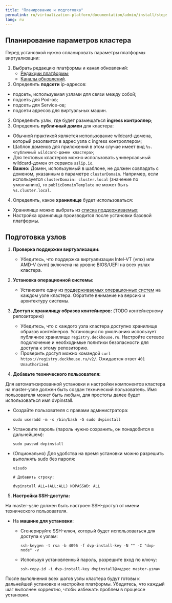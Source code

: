 ```yaml
---
title: "Планирование и подготовка"
permalink: ru/virtualization-platform/documentation/admin/install/steps/prepare.html
lang: ru
---
```


## Планирование параметров кластера

Перед установкой нужно спланировать параметры платформы виртуализации:

1. Выбрать редакцию платформы и канал обновлений:
   - [Редакции платформы](../../edtitions.html);
   - [Каналы обновлений](../../update-channels.html).
1. Определить **подсети** ip-адресов:
  - подсеть, используемая узлами для связи между собой;
  - подсеть для Pod-ов;
  - подсеть для Service-ов;
  - подсети адресов для виртуальных машин.
2. Определить узлы, где будет размещаться **ingress контроллер**;
3. Определить **публичный домен** для кластера:
  - Обычной практикой является использование wildcard-домена, который резолвится в адрес узла с ingress контроллером;
  - Шаблон доменов для приложений в этом случае имеет вид `%s.<публичный wildcard-домен кластера>`;
  - Для тестовых кластеров можно использовать универсальный wildcard-домен от сервиса `sslip.io`.
  - **Важно:** Домен, используемый в шаблоне, не должен совпадать с доменом, указанным в параметре `clusterDomain`. Например, если используется `clusterDomain: cluster.local` (значение по умолчанию), то `publicDomainTemplate` не может быть `%s.cluster.local`.
4. Определить, какое **хранилище** будет использоваться:
  - Хранилище можно выбрать из [списка поддерживаемых](../../platform-management/storage/supported-storage.html);
  - Настройка хранилища производится после установки базовой платформы.

## Подготовка узлов

1. **Проверка поддержки виртуализации:**
   - Убедитесь, что поддержка виртуализации Intel-VT (vmx) или AMD-V (svm) включена на уровне BIOS/UEFI на всех узлах кластера.

2. **Установка операционной системы:**
   - Установите одну из [поддерживаемых операционных систем](../requirements.html#поддерживаемые-ос) на каждом узле кластера. Обратите внимание на версию и архитектуру системы.

3. **Доступ к хранилищу образов контейнеров:**
   (TODO контейнерному репозиторию)
   - Убедитесь, что с каждого узла кластера доступно хранилище образов контейнеров. Установщик по умолчанию использует публичное хранилище `registry.deckhouse.ru`. Настройте сетевое подключение и необходимые политики безопасности для доступа к этому репозиторию.
   - Проверить доступ можно командой `curl https://registry.deckhouse.ru/v2/`. Ожидается ответ `401 Unauthorized`.

4. **Добавьте технического пользователя:**

  Для автоматизированной установки и настройки компонентов кластера на master-узле должен быть создан технический пользователь. Имя пользователя может быть любым, для простоты далее будет использоваться имя dvpinstall.

  - Создайте пользователя с правами администратора:
    ```shell
    sudo useradd -m -s /bin/bash -G sudo dvpinstall
    ```
  - Установите пароль (пароль нужно сохранить, он понадобится в дальнейшем):
    ```shell
    sudo passwd dvpinstall
    ```
  - (Опционально) Для удобства на время установки можно разрешить выполнять sudo без пароля:
    ```shell
    visudo
        
    # Добавить строку:
        
    dvpinstall ALL=(ALL:ALL) NOPASSWD: ALL
    ```

5. **Настройка SSH-доступа:**

  На master-узле должен быть настроен SSH-доступ от имени технического пользователя.

  - На **машине для установки**:
    - Сгенерируйте SSH-ключ, который будет использоваться для доступа к узлам:

      ```shell
      ssh-keygen -t rsa -b 4096 -f dvp-install-key -N "" -C "dvp-node" -v
      ```
    
    - Используя установленный пароль, разрешите вход по ключу:
      ```shell
      ssh-copy-id -i dvp-install-key dvpinstall@<адрес master-узла>
      ```

После выполнения всех шагов узлы кластера будут готовы к дальнейшей установке и настройке платформы. Убедитесь, что каждый шаг выполнен корректно, чтобы избежать проблем в процессе установки.
